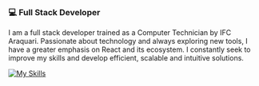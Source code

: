 ### 💻 Full Stack Developer

I am a full stack developer trained as a Computer Technician by IFC Araquari. Passionate about technology and always exploring new tools, I have a greater emphasis on React and its ecosystem. I constantly seek to improve my skills and develop efficient, scalable and intuitive solutions.

<div>


  [![My Skills](https://skillicons.dev/icons?i=html,css,js,ts,react,express,scss,vue,py,tailwind,next,mysql,php,firebase)](https://skillicons.dev)

  
    
          



  

 
 </div>
 <br/>
 


 
